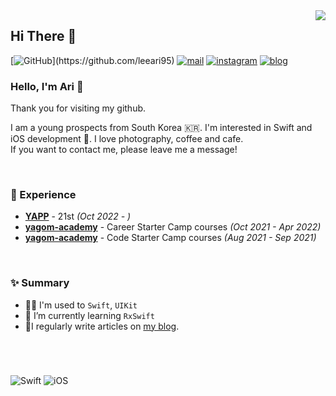 <img src="https://komarev.com/ghpvc/?username=leeari95&amp;&amp;style=flat-square" align="right">

## Hi There 👋
  [![GitHub](https://img.shields.io/badge/GitHub-%23000000.svg?&amp;style=for-the-badge&amp;logo=GitHub&amp;logoColor=white&amp;)](https://github.com/leeari95) [![mail](https://img.shields.io/badge/mail-%23000000.svg?&amp;style=for-the-badge&amp;logo=iCloud&amp;logoColor=white&amp;color=44BBF8)](mailto:lee_ari95@icloud.com) [![instagram](https://img.shields.io/badge/instagram-%23000000.svg?&amp;style=for-the-badge&amp;logo=instagram&amp;logoColor=white&amp;color=dd2a7b)](https://www.instagram.com/lee_ari95) [![blog](https://img.shields.io/badge/blog-%23000000.svg?&amp;style=for-the-badge&amp;logo=Apple&amp;logoColor=white&amp;color=252A2E)](https://leeari95.tistory.com)
### Hello, I'm Ari 🐥
Thank you for visiting my github.

I am a young prospects from South Korea 🇰🇷. I'm interested in Swift and iOS development . I love photography, coffee and cafe.  
If you want to contact me, please leave me a message!

&nbsp;

### 💫 Experience

- [**YAPP**](https://www.yapp.co.kr/) - 21st *(Oct 2022 - )*
- [**yagom-academy**](https://www.yagom-academy.kr/camp/career-starter) - Career Starter Camp courses *(Oct 2021 - Apr 2022)*
- [**yagom-academy**](https://www.yagom-academy.kr/camp/code-starter) - Code Starter Camp courses *(Aug 2021 - Sep 2021)*

&nbsp;

### ✨ Summary

- 💪🏻 I'm used to `Swift`, `UIKit`
- 🌱 I’m currently learning `RxSwift`
- 📝I regularly write articles on [my blog](https://leeari95.tistory.com).

&nbsp;

#
  
![Swift](https://img.shields.io/badge/Swift-FA7343?style=flat-square&logo=Swift&logoColor=white) ![iOS](https://img.shields.io/badge/iOS-222222?style=flat-square&logo=Apple&logoColor=white)
